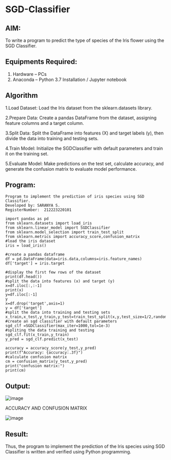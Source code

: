 # SGD-Classifier
## AIM:
To write a program to predict the type of species of the Iris flower using the SGD Classifier.

## Equipments Required:
1. Hardware – PCs
2. Anaconda – Python 3.7 Installation / Jupyter notebook

## Algorithm
1.Load Dataset: Load the Iris dataset from the sklearn.datasets library.

2.Prepare Data: Create a pandas DataFrame from the dataset, assigning feature columns and a target column.

3.Split Data: Split the DataFrame into features (X) and target labels (y), then divide the data into training and testing sets.

4.Train Model: Initialize the SGDClassifier with default parameters and train it on the training set.

5.Evaluate Model: Make predictions on the test set, calculate accuracy, and generate the confusion matrix to evaluate model performance.

## Program:
```
Program to implement the prediction of iris species using SGD Classifier.
Developed by: SARANYA S.
RegisterNumber:  212223220101
```
```
import pandas as pd
from sklearn.datasets import load_iris
from sklearn.linear_model import SGDClassifier
from sklearn.model_selection import train_test_split
from sklearn.metrics import accuracy_score,confusion_matrix
#load the iris dataset
iris = load_iris()

#create a pandas dataframe
df = pd.DataFrame(data=iris.data,columns=iris.feature_names)
df['target'] = iris.target

#display the first few rows of the dataset
print(df.head())
#split the data into features (x) and target (y)
x=df.iloc[:,:-1]
print(x)
y=df.iloc[:-1]
y
x=df.drop('target',axis=1)
y = df['target']
#split the data into training and testing sets
x_train,x_test,y_train,y_test=train_test_split(x,y,test_size=1/2,random_state=42)
#create an sgd classifier with default parameters
sgd_clf =SGDClassifier(max_iter=1000,tol=1e-3)
#spliting the data training and testing
sgd_clf.fit(x_train,y_train)
y_pred = sgd_clf.predict(x_test)

accuracy = accuracy_score(y_test,y_pred)
print(f"Accuracy: {accuracy:.3f}")
#calculate confusion matrix
cm = confusion_matrix(y_test,y_pred)
print("confusion matrix:")
print(cm)
```
## Output:

![image](https://github.com/user-attachments/assets/486b9642-cbf1-4952-bb33-14c7d0feecbd)

ACCURACY AND CONFUSION MATRIX

![image](https://github.com/user-attachments/assets/9651090e-6a7d-4733-9836-228e91188686)



## Result:
Thus, the program to implement the prediction of the Iris species using SGD Classifier is written and verified using Python programming.
